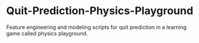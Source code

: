 # Quit-Prediction-Physics-Playground
Feature engineering and modeling scripts for quit prediction in a learning game called physics playground.
